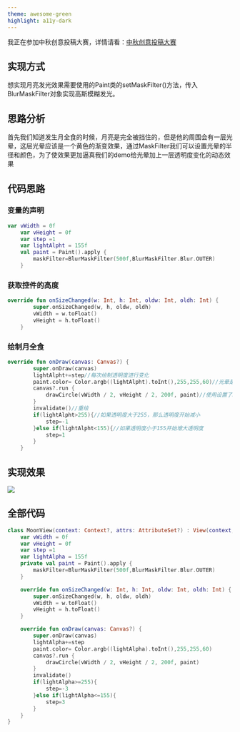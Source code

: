```yaml
---
theme: awesome-green
highlight: a11y-dark
---
```


我正在参加中秋创意投稿大赛，详情请看：[中秋创意投稿大赛](https://juejin.cn/post/7003154195826081800 "https://juejin.cn/post/7003154195826081800")
## 实现方式

想实现月亮发光效果需要使用的Paint类的setMaskFilter()方法，传入BlurMaskFilter对象实现高斯模糊发光。

## 思路分析
首先我们知道发生月全食的时候，月亮是完全被挡住的，但是他的周围会有一层光晕，这层光晕应该是一个黄色的渐变效果，通过MaskFilter我们可以设置光晕的半径和颜色，为了使效果更加逼真我们的demo给光晕加上一层透明度变化的动态效果

## 代码思路
### 变量的声明

```kt
var vWidth = 0f
    var vHeight = 0f
    var step =1
    var lightAlpht = 155f
    val paint = Paint().apply {
        maskFilter=BlurMaskFilter(500f,BlurMaskFilter.Blur.OUTER)
    }
```

### 获取控件的高度

```kt
override fun onSizeChanged(w: Int, h: Int, oldw: Int, oldh: Int) {
        super.onSizeChanged(w, h, oldw, oldh)
        vWidth = w.toFloat()
        vHeight = h.toFloat()
    }
```
### 绘制月全食

```kt
override fun onDraw(canvas: Canvas?) {
        super.onDraw(canvas)
        lightAlpht+=step//每次绘制透明度进行变化
        paint.color= Color.argb((lightAlpht).toInt(),255,255,60)//光晕是黄色的，我们只进行透明度变化
        canvas?.run {
            drawCircle(vWidth / 2, vHeight / 2, 200f, paint)//使用设置了maskFilter的Paint绘制圆
        }
        invalidate()//重绘
        if(lightAlpht>255){//如果透明度大于255，那么透明度开始减小
            step=-1
        }else if(lightAlpht<155){//如果透明度小于155开始增大透明度
            step=1
        }
    }
```
## 实现效果

![](https://p3-juejin.byteimg.com/tos-cn-i-k3u1fbpfcp/d992785abbdc41bd82a68b19588f9e44~tplv-k3u1fbpfcp-zoom-1.image)


## 全部代码

```kt
class MoonView(context: Context?, attrs: AttributeSet?) : View(context, attrs) {
    var vWidth = 0f
    var vHeight = 0f
    var step =1
    var lightAlpha = 155f
    private val paint = Paint().apply {
        maskFilter=BlurMaskFilter(500f,BlurMaskFilter.Blur.OUTER)
    }

    override fun onSizeChanged(w: Int, h: Int, oldw: Int, oldh: Int) {
        super.onSizeChanged(w, h, oldw, oldh)
        vWidth = w.toFloat()
        vHeight = h.toFloat()
    }

    override fun onDraw(canvas: Canvas?) {
        super.onDraw(canvas)
        lightAlpha+=step
        paint.color= Color.argb((lightAlpha).toInt(),255,255,60)
        canvas?.run {
            drawCircle(vWidth / 2, vHeight / 2, 200f, paint)
        }
        invalidate()
        if(lightAlpha>=255){
            step=-3
        }else if(lightAlpha<=155){
            step=3
        }
    }
}
```
